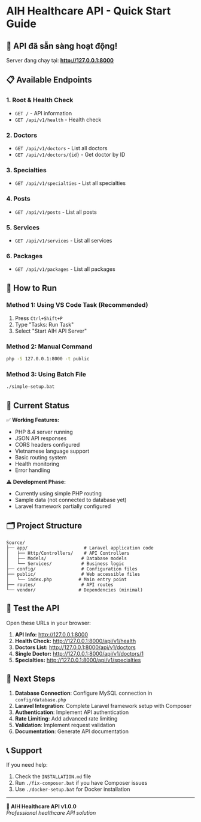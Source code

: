 # AIH Healthcare API - Quick Start Guide

## 🎉 API đã sẵn sàng hoạt động!

Server đang chạy tại: **http://127.0.0.1:8000**

## 📋 Available Endpoints

### 1. Root & Health Check
- `GET /` - API information
- `GET /api/v1/health` - Health check

### 2. Doctors
- `GET /api/v1/doctors` - List all doctors
- `GET /api/v1/doctors/{id}` - Get doctor by ID

### 3. Specialties
- `GET /api/v1/specialties` - List all specialties

### 4. Posts
- `GET /api/v1/posts` - List all posts

### 5. Services
- `GET /api/v1/services` - List all services

### 6. Packages
- `GET /api/v1/packages` - List all packages

## 🚀 How to Run

### Method 1: Using VS Code Task (Recommended)
1. Press `Ctrl+Shift+P`
2. Type "Tasks: Run Task"
3. Select "Start AIH API Server"

### Method 2: Manual Command
```bash
php -S 127.0.0.1:8000 -t public
```

### Method 3: Using Batch File
```bash
./simple-setup.bat
```

## 🔧 Current Status

✅ **Working Features:**
- PHP 8.4 server running
- JSON API responses
- CORS headers configured
- Vietnamese language support
- Basic routing system
- Health monitoring
- Error handling

⚠️ **Development Phase:**
- Currently using simple PHP routing
- Sample data (not connected to database yet)
- Laravel framework partially configured

## 🗂️ Project Structure

```
Source/
├── app/                     # Laravel application code
│   ├── Http/Controllers/    # API Controllers
│   ├── Models/             # Database models
│   └── Services/           # Business logic
├── config/                 # Configuration files
├── public/                 # Web accessible files
│   └── index.php          # Main entry point
├── routes/                 # API routes
└── vendor/                # Dependencies (minimal)
```

## 🔗 Test the API

Open these URLs in your browser:

1. **API Info:** http://127.0.0.1:8000
2. **Health Check:** http://127.0.0.1:8000/api/v1/health
3. **Doctors List:** http://127.0.0.1:8000/api/v1/doctors
4. **Single Doctor:** http://127.0.0.1:8000/api/v1/doctors/1
5. **Specialties:** http://127.0.0.1:8000/api/v1/specialties

## 🎯 Next Steps

1. **Database Connection**: Configure MySQL connection in `config/database.php`
2. **Laravel Integration**: Complete Laravel framework setup with Composer
3. **Authentication**: Implement API authentication
4. **Rate Limiting**: Add advanced rate limiting
5. **Validation**: Implement request validation
6. **Documentation**: Generate API documentation

## 📞 Support

If you need help:
1. Check the `INSTALLATION.md` file
2. Run `./fix-composer.bat` if you have Composer issues
3. Use `./docker-setup.bat` for Docker installation

---

**🏥 AIH Healthcare API v1.0.0**  
*Professional healthcare API solution*
